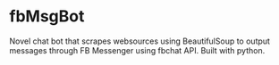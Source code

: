 # fbMsgBot
Novel chat bot that scrapes websources using BeautifulSoup to output messages through FB Messenger using fbchat API. Built with python.
